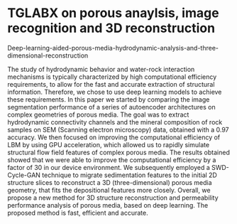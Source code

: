 # TGLABX on porous anaylsis, image recognition and 3D reconstruction
Deep-learning-aided-porous-media-hydrodynamic-analysis-and-three-dimensional-reconstruction

The study of hydrodynamic behavior and water-rock interaction mechanisms is typically characterized by high computational efficiency requirements, to allow for the fast and accurate extraction of structural information. Therefore, we chose to use deep learning models to achieve these requirements. In this paper we started by comparing the image segmentation performance of a series of autoencoder architectures on complex geometries of porous media. The goal was to extract hydrodynamic connectivity channels and the mineral composition of rock samples on SEM (Scanning electron microscopy) data, obtained with a 0.97 accuracy. We then focused on improving the computational efficiency of LBM by using GPU acceleration, which allowed us to rapidly simulate structural flow field features of complex porous media. The results obtained showed that we were able to improve the computational efficiency by a factor of 30 in our device environment. We subsequently employed a SWD-Cycle-GAN technique to migrate sedimentation features to the initial 2D structure slices to reconstruct a 3D (three-dimensional) porous media geometry, that fits the depositional features more closely. Overall, we propose a new method for 3D structure reconstruction and permeability performance analysis of porous media, based on deep learning. The proposed method is fast, efficient and accurate.
